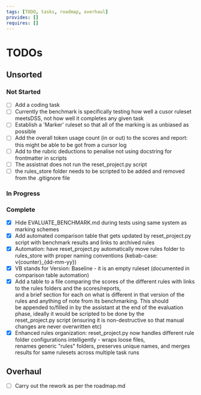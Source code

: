 ```yaml
---
tags: [TODO, tasks, roadmap, overhaul]
provides: []
requires: []
---
```

# TODOs

## Unsorted

### Not Started

- [ ] Add a coding task
- [ ] Currently the benchmark is specifically testing how well a cusor ruleset meetsDSS, not how well it completes any given task
- [ ] Establish a 'Marker' ruleset so that all of the marking is as unbiased as possible
- [ ] Add the overall token usage count (in or out) to the scores and report: this might be able to be got from a cursor log
- [ ] Add to the rubric deductions to penalise not using docstring for frontmatter in scripts
- [ ] The assistnat does not run the reset_project.py script
- [ ] the rules_store folder needs to be scripted to be added and removed from the .gitignore file

### In Progress

### Complete

- [x] Hide EVALUATE_BENCHMARK.md during tests using same system as marking schemes
- [x] Add automated comparison table that gets updated by reset_project.py script with benchmark results and links to archived rules
- [x] Automation: have reset_project.py automatically move rules folder to rules_store with proper naming conventions (kebab-case: v{counter}_{dd-mm-yy})
- [x] VB stands for Version: Baseline - it is an empty ruleset (documented in comparison table automation)
- [X] Add a table to a file comparing the scores of the different rules with links to the rules folders and the scores/reports,  
and a brief section for each on what is different in that version of the rules and anything of note from its benchmarking. This should  
be appended to/filled in by the assistant at the end of the evaluation phase, ideally it would be scripted to be done by the  
reset_project.py script (ensuring it is non-destructive so that manual changes are never overwritten etc)
- [x] Enhanced rules organization: reset_project.py now handles different rule folder configurations intelligently - wraps loose files,  
renames generic "rules" folders, preserves unique names, and merges results for same rulesets across multiple task runs

## Overhaul

- [ ] Carry out the rework as per the roadmap.md
